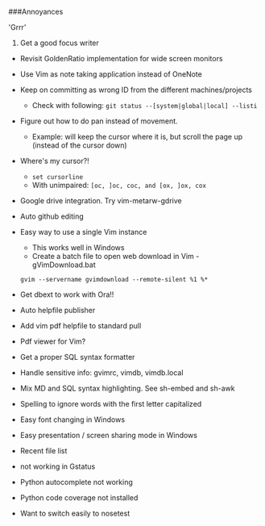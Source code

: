 ###Annoyances

'Grrr'

1. Get a good focus writer
- Revisit GoldenRatio implementation for wide screen monitors
- Use Vim as note taking application instead of OneNote
- Keep on committing as wrong ID from the different machines/projects
    - Check with following: `git status --[system|global|local] --listi`
- Figure out how to do pan instead of movement. 
    -   Example: <C-j> will keep the cursor where it is, but scroll the page up (instead of the cursor down)
- Where's my cursor?! 
    - `set cursorline`
    - With unimpaired: `[oc, ]oc, coc, and [ox, ]ox, cox`
- Google drive integration. Try vim-metarw-gdrive
- Auto github editing
- Easy way to use a single Vim instance
    - This works well in Windows
    - Create a batch file to open web download in Vim - gVimDownload.bat

    `gvim --servername gvimdownload --remote-silent %1 %*`

- Get dbext to work with Ora!!
- Auto helpfile publisher
- Add vim pdf helpfile to standard pull
- Pdf viewer for Vim?
- Get a proper SQL syntax formatter
- Handle sensitive info: gvimrc, vimdb, vimdb.local
- Mix MD and SQL syntax highlighting. See sh-embed and sh-awk
- Spelling to ignore words with the first letter capitalized

- Easy font changing in Windows
- Easy presentation / screen sharing mode in Windows
- Recent file list
- <shift-o> not working in Gstatus
- Python autocomplete not working
- Python code coverage not installed
- Want to switch easily to nosetest
